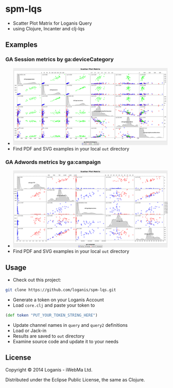 # spm-lqs

* Scatter Plot Matrix for Loganis Query
* using Clojure, Incanter and clj-lqs

## Examples

### GA Session metrics by ga:deviceCategory

* ![SPM Session](https://raw.githubusercontent.com/loganis/spm-lqs/master/out/spm.png "Scatter Plot Matrix for Session metrics")
* Find PDF and SVG examples in your local `out` directory

### GA Adwords metrics by ga:campaign

* ![SPM Adwords](https://raw.githubusercontent.com/loganis/spm-lqs/master/out/spm2.png "Scatter Plot Matrix for Adwords metrics")
* Find PDF and SVG examples in your local `out` directory

## Usage

* Check out this project:

``` bash
git clone https://github.com/loganis/spm-lqs.git
```

* Generate a token on your Loganis Account
* Load `core.clj` and paste your token to

``` clojure
(def token "PUT_YOUR_TOKEN_STRING_HERE")
```

* Update channel names in `query` and `query2` definitions
* Load or Jack-in
* Results are saved to `out` directory
* Examine source code and update it to your needs

## License

Copyright © 2014 Loganis - iWebMa Ltd.

Distributed under the Eclipse Public License, the same as Clojure.
